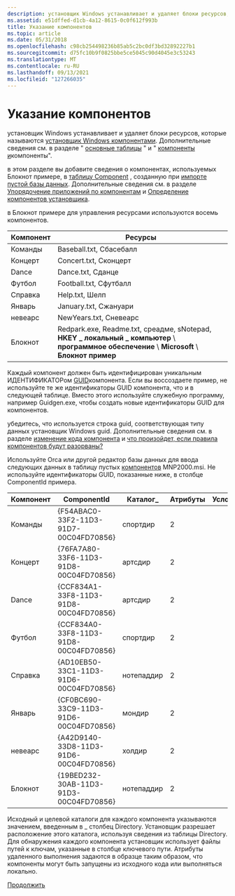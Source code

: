 ```yaml
---
description: установщик Windows устанавливает и удаляет блоки ресурсов, которые называются установщик Windows компонентами. Дополнительные сведения см. в разделе "основные таблицы" и "компоненты и компоненты".
ms.assetid: e51dffed-d1cb-4a12-8615-0c0f612f993b
title: Указание компонентов
ms.topic: article
ms.date: 05/31/2018
ms.openlocfilehash: c98cb254498236b85ab5c2bc0df3bd32892227b1
ms.sourcegitcommit: d75fc10b9f0825bbe5ce5045c90d4045e3c53243
ms.translationtype: MT
ms.contentlocale: ru-RU
ms.lasthandoff: 09/13/2021
ms.locfileid: "127266035"
---
```

# <a name="specifying-components"></a>Указание компонентов

установщик Windows устанавливает и удаляет блоки ресурсов, которые называются [установщик Windows компонентами](windows-installer-components.md). Дополнительные сведения см. в разделе " [основные таблицы](core-tables-group.md) " и " [компоненты и](components-and-features.md)компоненты".

в этом разделе вы добавите сведения о компонентах, используемых Блокнот примере, в [таблицу Component](component-table.md) , созданную при [импорте пустой базы данных](importing-a-blank-database.md). Дополнительные сведения см. в разделе [Упорядочение приложений по компонентам](organizing-applications-into-components.md) и [Определение компонентов установщика](defining-installer-components.md).

в Блокнот примере для управления ресурсами используются восемь компонентов.



| Компонент | Ресурсы                                                                                                             |
|-----------|-----------------------------------------------------------------------------------------------------------------------|
| Команды  | Baseball.txt, Сбасебалл                                                                                               |
| Концерт   | Concert.txt, Сконцерт                                                                                                 |
| Dance     | Dance.txt, Сданце                                                                                                     |
| Футбол  | Football.txt, Сфутбалл                                                                                               |
| Справка      | Help.txt, Шелп                                                                                                       |
| Январь   | January.txt, Сжануари                                                                                                 |
| невеарс  | NewYears.txt, Сневеарс                                                                                               |
| Блокнот   | Redpark.exe, Readme.txt, среадме, sNotepad, **HKEY \_ локальный \_ компьютер** \\ **программное обеспечение** \\ **Microsoft** \\ **Блокнот пример** |



 

Каждый компонент должен быть идентифицирован уникальным ИДЕНТИФИКАТОРом [GUID](guid.md)компонента. Если вы воссоздаете пример, не используйте те же идентификаторы GUID компонента, что и в следующей таблице. Вместо этого используйте служебную программу, например Guidgen.exe, чтобы создать новые идентификаторы GUID для компонентов.

убедитесь, что используется строка guid, соответствующая типу данных установщик Windows guid. Дополнительные сведения см. в разделе [изменение кода компонента](changing-the-component-code.md) и [что произойдет, если правила компонентов будут разорваны?](what-happens-if-the-component-rules-are-broken.md)

Используйте Orca или другой редактор базы данных для ввода следующих данных в таблицу пустых [компонентов](component-table.md) MNP2000.msi. Не используйте идентификаторы GUID, показанные ниже, в столбце ComponentId примера.



| Компонент | ComponentId                            | Каталог\_ | Атрибуты | Условие | Путь      |
|-----------|----------------------------------------|-------------|------------|-----------|--------------|
| Команды  | {F54ABAC0-33F2-11D3-91D7-00C04FD70856} | спортдир    | 2          |           | Baseball.txt |
| Концерт   | {76FA7A80-33F6-11D3-91D8-00C04FD70856} | артсдир     | 2          |           | Concert.txt  |
| Dance     | {CCF834A1-33F8-11D3-91D8-00C04FD70856} | артсдир     | 2          |           | Dance.txt    |
| Футбол  | {CCF834A0-33F8-11D3-91D8-00C04FD70856} | спортдир    | 2          |           | Football.txt |
| Справка      | {AD10EB50-33C1-11D3-91D6-00C04FD70856} | нотепаддир  | 2          |           | Help.txt     |
| Январь   | {CF0BC690-33C9-11D3-91D6-00C04FD70856} | мондир      | 2          |           | January.txt  |
| невеарс  | {A42D9140-33D8-11D3-91D6-00C04FD70856} | холдир      | 2          |           | NewYears.txt |
| Блокнот   | {19BED232-30AB-11D3-91D3-00C04FD70856} | нотепаддир  | 2          |           | Redpark.exe  |



 

Исходный и целевой каталоги для каждого компонента указываются значением, введенным в \_ столбец Directory. Установщик разрешает расположение этого каталога, используя сведения из таблицы Directory. Для обнаружения каждого компонента установщик использует файлы путей к ключам, указанные в столбце ключевого пути. Атрибуты удаленного выполнения задаются в образце таким образом, что компоненты могут быть запущены из исходного кода или выполняться локально.

[Продолжить](specifying-files-and-file-attributes.md)

 

 



